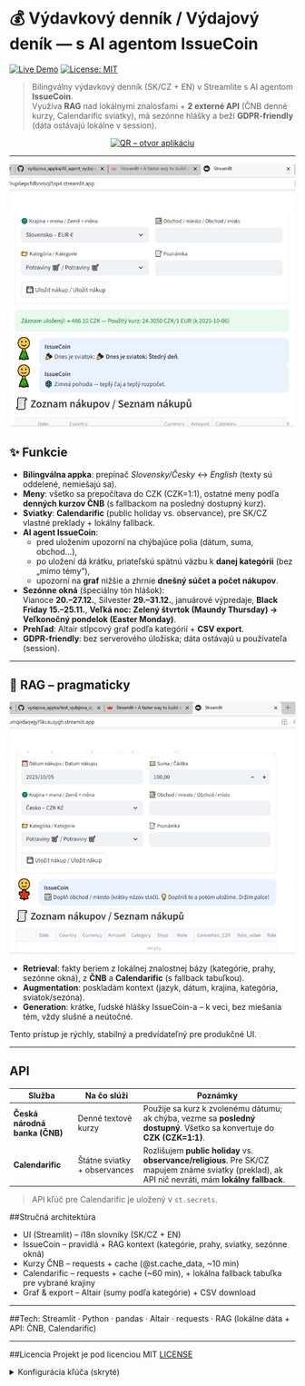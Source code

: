# 💰 Výdavkový denník / Výdajový deník — s AI agentom IssueCoin

[![Live Demo](https://img.shields.io/badge/Live%20Demo-Streamlit-brightgreen)](https://vydajovaappka-yumqiidaqwjyf5kcauxygh.streamlit.app/)
[![License: MIT](https://img.shields.io/badge/License-MIT-yellow.svg)](./LICENSE)

> Bilingválny výdavkový denník (SK/CZ + EN) v Streamlite s AI agentom **IssueCoin**.  
> Využíva **RAG** nad lokálnymi znalosťami + **2 externé API** (ČNB denné kurzy, Calendarific sviatky), má sezónne hlášky a beží **GDPR-friendly** (dáta ostávajú lokálne v session).

<p align="center">
  <a href="https://vydajovaappka-yumqiidaqwjyf5kcauxygh.streamlit.app/">
    <img
      src="https://api.qrserver.com/v1/create-qr-code/?size=220x220&data=https%3A%2F%2Fvydajovaappka-yumqiidaqwjyf5kcauxygh.streamlit.app%2F"
      alt="QR – otvor aplikáciu"
      width="220" height="220"
    />
  </a>
</p>

---

![Hlavná ukážka](obrazky_vytah_appka/spravny_obrazek1.JPG)

## ✨ Funkcie

- **Bilingválna appka**: prepínač *Slovensky/Česky* ↔ *English* (texty sú oddelené, nemiešajú sa).
- **Meny**: všetko sa prepočítava do CZK (CZK=1:1), ostatné meny podľa **denných kurzov ČNB** (s fallbackom na posledný dostupný kurz).
- **Sviatky**: **Calendarific** (public holiday vs. observance), pre SK/CZ vlastné preklady + lokálny fallback.
- **AI agent IssueCoin**:
  - pred uložením upozorní na chýbajúce polia (dátum, suma, obchod…),
  - po uložení dá krátku, priateľskú spätnú väzbu k **danej kategórii** (bez „mimo témy“),
  - upozorní na **graf** nižšie a zhrnie **dnešný súčet a počet nákupov**.
- **Sezónne okná** (špeciálny tón hlášok):  
  Vianoce **20.–27.12.**, Silvester **29.–31.12.**, januárové výpredaje, **Black Friday 15.–25.11.**, **Veľká noc: Zelený štvrtok (Maundy Thursday) → Veľkonočný pondelok (Easter Monday)**.
- **Prehľad**: Altair stĺpcový graf podľa kategórií + **CSV export**.  
- **GDPR-friendly**: bez serverového úložiska; dáta ostávajú u používateľa (session).

---

## 🧠 RAG – pragmaticky

![Ako funguje RAG](obrazky_vytah_appka/RAG_obrazek1.JPG)

- **Retrieval**: fakty beriem z lokálnej znalostnej bázy (kategórie, prahy, sezónne okná), z **ČNB** a **Calendarific** (s fallback tabuľkou).
- **Augmentation**: poskladám kontext (jazyk, dátum, krajina, kategória, sviatok/sezóna).
- **Generation**: krátke, ľudské hlášky IssueCoin-a – k veci, bez miešania tém, vždy slušné a neútočné.

Tento prístup je rýchly, stabilný a predvídateľný pre produkčné UI.

---
## API

| Služba | Na čo slúži | Poznámky |
|---|---|---|
| **Česká národná banka (ČNB)** | Denné textové kurzy | Použije sa kurz k zvolenému dátumu; ak chýba, vezme sa **posledný dostupný**. Všetko sa konvertuje do **CZK (CZK=1:1)**. |
| **Calendarific** | Štátne sviatky + observances | Rozlišujem **public holiday** vs. **observance/religious**. Pre SK/CZ mapujem známe sviatky (preklad), ak API nič nevráti, mám **lokálny fallback**. |

> API kľúč pre Calendarific je uložený v `st.secrets`.
> 
##Stručná architektúra

- UI (Streamlit) – i18n slovníky (SK/CZ + EN)
- IssueCoin – pravidlá + RAG kontext (kategórie, prahy, sviatky, sezónne okná)
- Kurzy ČNB – requests + cache (@st.cache_data, ~10 min)
- Calendarific – requests + cache (~60 min), + lokálna fallback tabuľka pre vybrané krajiny
- Graf & export – Altair (sumy podľa kategórie) + CSV download

---
##Tech: Streamlit · Python · pandas · Altair · requests · RAG (lokálne dáta + API: ČNB, Calendarific)

---
##Licencia
Projekt je pod licenciou MIT [LICENSE](LICENSE)
<details>
<summary>Konfigurácia kľúča (skryté)</summary>

```toml
# .streamlit/secrets.toml
CAL_API_KEY = "tvoj_calendarific_api_key"

---

## 🖥️ Lokálne spustenie

```bash
python -m venv .venv
# Windows:
.venv\Scripts\activate
# macOS / Linux:
# source .venv/bin/activate

pip install -r requirements.txt
streamlit run test_vydajova_appka_app.py
CAL_API_KEY = "tvoj_calendarific_api_key"
